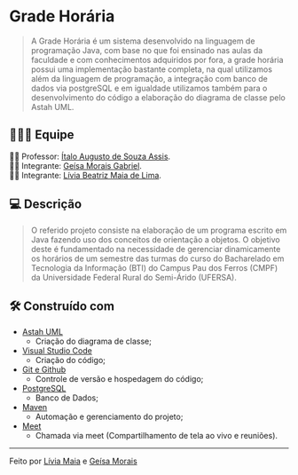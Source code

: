 # Grade Horária
>A Grade Horária é um sistema desenvolvido na linguagem de programação Java, com base no que foi ensinado nas aulas da faculdade e com conhecimentos adquiridos por fora, a grade horária possui uma implementação bastante completa, na qual utilizamos além da linguagem de programação, a integração com banco de dados via postgreSQL e em igualdade utilizamos também para o desenvolvimento do código a elaboração do diagrama de classe pelo Astah UML.

## :family_man_woman_girl: Equipe
:man_teacher: Professor: [Ítalo Augusto de Souza Assis](https://github.com/italoaug).<br />
:woman_student: Integrante: [Geísa Morais Gabriel](https://github.com/Geisa-mg).<br />
:woman_student: Integrante: [Lívia Beatriz Maia de Lima](https://github.com/liviabeatrizml).<br />


## **:computer:** Descrição

> O referido projeto consiste na elaboração de um programa escrito em Java fazendo uso dos conceitos de orientação a objetos. O objetivo deste é fundamentado na necessidade de gerenciar dinamicamente os horários de um semestre das turmas do curso do Bacharelado em Tecnologia da Informação (BTI) do Campus Pau dos Ferros (CMPF) da Universidade Federal Rural do Semi-Árido (UFERSA).

## **:hammer_and_wrench:** Construído com
 *  [Astah UML](https://astah.net/downloads/)
    * Criação do diagrama de classe;
 *  [Visual Studio Code](https://code.visualstudio.com/)
    * Criação do código;
 *  [Git e Github](https://github.com/liviabeatrizml/GradeHoraria)
    * Controle de versão e hospedagem do código;
 * [PostgreSQL](https://www.postgresql.org/)
   * Banco de Dados;
 * [Maven](https://maven.apache.org/download.cgi)
   * Automação e gerenciamento do projeto; 
 *  [Meet](https://meet.google.com/)
	 * Chamada via meet (Compartilhamento de tela ao vivo e reuniões).     
---
Feito por [Lívia Maia](https://github.com/liviabeatrizml) e [Geísa Morais](https://github.com/Geisa-mg)